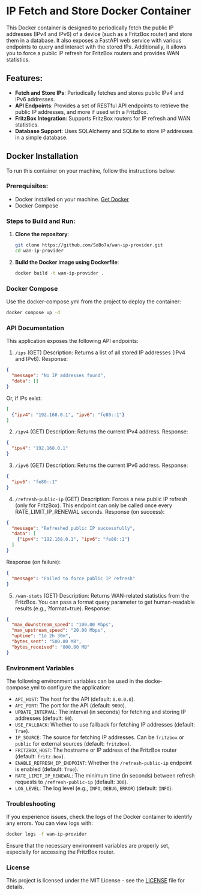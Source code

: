 # IP Fetch and Store Docker Container

This Docker container is designed to periodically fetch the public IP addresses (IPv4 and IPv6) of a device (such as a FritzBox router) and store them in a database. It also exposes a FastAPI web service with various endpoints to query and interact with the stored IPs. Additionally, it allows you to force a public IP refresh for FritzBox routers and provides WAN statistics.

## Features:
- **Fetch and Store IPs**: Periodically fetches and stores public IPv4 and IPv6 addresses.
- **API Endpoints**: Provides a set of RESTful API endpoints to retrieve the public IP addresses, and more if used with a FritzBox.
- **FritzBox Integration**: Supports FritzBox routers for IP refresh and WAN statistics.
- **Database Support**: Uses SQLAlchemy and SQLite to store IP addresses in a simple database.

## Docker Installation

To run this container on your machine, follow the instructions below:

### Prerequisites:
- Docker installed on your machine. [Get Docker](https://docs.docker.com/get-docker/)
- Docker Compose

### Steps to Build and Run:

1. **Clone the repository**:

    ```bash
    git clone https://github.com/SoBo7a/wan-ip-provider.git
    cd wan-ip-provider
    ```

2. **Build the Docker image using Dockerfile**:

    ```bash
    docker build -t wan-ip-provider .
    ```

### Docker Compose

Use the docker-compose.yml from the project to deploy the container:
```bash
docker compose up -d
```

### API Documentation
This application exposes the following API endpoints:

1. `/ips` (GET)
Description: Returns a list of all stored IP addresses (IPv4 and IPv6).
Response:
```json
{
  "message": "No IP addresses found",
  "data": []
}
```

Or, if IPs exist:
```json
[
  {"ipv4": "192.168.0.1", "ipv6": "fe80::1"}
]
```

2. `/ipv4` (GET)
Description: Returns the current IPv4 address.
Response:
```json
{
  "ipv4": "192.168.0.1"
}
```

3. `/ipv6` (GET)
Description: Returns the current IPv6 address.
Response:
```json
{
  "ipv6": "fe80::1"
}
```

4. `/refresh-public-ip` (GET)
Description: Forces a new public IP refresh (only for FritzBox). This endpoint can only be called once every RATE_LIMIT_IP_RENEWAL seconds.
Response (on success):
```json
{
  "message": "Refreshed public IP successfully",
  "data": [
    {"ipv4": "192.168.0.1", "ipv6": "fe80::1"}
  ]
}
```

Response (on failure):
```json
{
  "message": "Failed to force public IP refresh"
}
```

5. `/wan-stats` (GET)
Description: Returns WAN-related statistics from the FritzBox. You can pass a format query parameter to get human-readable results (e.g., ?format=true).
Response:
```json
{
  "max_downstream_speed": "100.00 Mbps",
  "max_upstream_speed": "20.00 Mbps",
  "uptime": "1d 2h 30m",
  "bytes_sent": "500.00 MB",
  "bytes_received": "800.00 MB"
}
```

### Environment Variables

The following environment variables can be used in the docke-compose.yml to configure the application:

- `API_HOST`: The host for the API (default: `0.0.0.0`).
- `API_PORT`: The port for the API (default: `9090`).
- `UPDATE_INTERVAL`: The interval (in seconds) for fetching and storing IP addresses (default: `60`).
- `USE_FALLBACK`: Whether to use fallback for fetching IP addresses (default: `True`).
- `IP_SOURCE`: The source for fetching IP addresses. Can be `fritzbox` or `public` for external sources (default: `fritzbox`).
- `FRITZBOX_HOST`: The hostname or IP address of the FritzBox router (default: `fritz.box`).
- `ENABLE_REFRESH_IP_ENDPOINT`: Whether the `/refresh-public-ip` endpoint is enabled (default: `True`).
- `RATE_LIMIT_IP_RENEWAL`: The minimum time (in seconds) between refresh requests to `/refresh-public-ip` (default: `300`).
- `LOG_LEVEL`: The log level (e.g., `INFO`, `DEBUG`, `ERROR`) (default: `INFO`).

### Troubleshooting
If you experience issues, check the logs of the Docker container to identify any errors. You can view logs with:
```bash
docker logs -f wan-ip-provider
```

Ensure that the necessary environment variables are properly set, especially for accessing the FritzBox router.

### License
This project is licensed under the MIT License - see the [LICENSE](LICENSE.txt) file for details.
